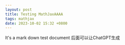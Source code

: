 ```yaml
---
layout: post
title: Testing MathJaxAAAA
tags: mathjax
date: 2023-10-02 15:32 +0800
---
```


It's a mark down test document 后面可以让ChatGPT生成
